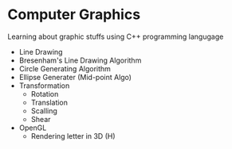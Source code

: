 # Computer Graphics 
Learning about graphic stuffs using C++ programming langugage 
 * Line  Drawing
 * Bresenham's Line Drawing Algorithm
* Circle Generating Algorithm
* Ellipse Generater (Mid-point Algo)
* Transformation
    - Rotation
    - Translation
    - Scalling
    - Shear
* OpenGL
    - Rendering letter in 3D (H)
